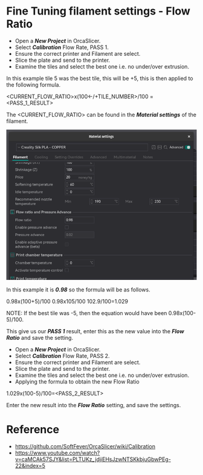 # Fine Tuning filament settings - Flow Ratio

- Open a **_New Project_** in OrcaSlicer.
- Select **_Calibration_** Flow Rate, PASS 1.
- Ensure the correct printer and Filament are select.
- Slice the plate and send to the printer.
- Examine the tiles and select the best one i.e. no under/over extrusion.

In this example tile 5 was the best tile, this will be +5, this is then applied to the following formula.

<CURRENT_FLOW_RATIO>x(100<-/+TILE_NUMBER>/100 = <PASS_1_RESULT>

The <CURRENT_FLOW_RATIO> can be found in the **_Material settings_** of the filament.

![Flow Ratio](./Assets/FlowRatio.png)

In this example it is **_0.98_** so the formula will be as follows.

0.98x(100+5)/100
0.98x105/100
102.9/100=1.029

NOTE: If the best tile was -5, then the equation would have been 0.98x(100-5)/100.

This give us our **_PASS 1_** result, enter this as the new value into the **_Flow Ratio_** and save the setting.

- Open a **_New Project_** in OrcaSlicer.
- Select **_Calibration_** Flow Rate, PASS 2.
- Ensure the correct printer and Filament are select.
- Slice the plate and send to the printer.
- Examine the tiles and select the best one i.e. no under/over extrusion.
- Applying the formula to obtain the new Flow Ratio

1.029x(100-5)/100=<PASS_2_RESULT>

Enter the new result into the **_Flow Ratio_** setting, and save the settings.

# Reference

- https://github.com/SoftFever/OrcaSlicer/wiki/Calibration
- https://www.youtube.com/watch?v=caMCAk57SJY&list=PLTUKz_jdjiEHsJzwNTSKkbjuGbwPEg-22&index=5
